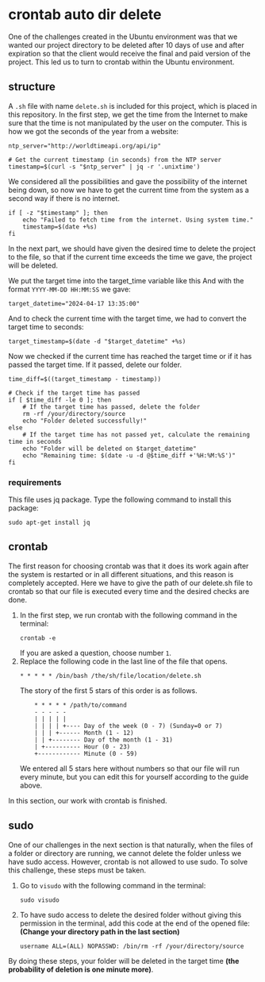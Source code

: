 # crontab auto dir delete
One of the challenges created in the Ubuntu environment was that we wanted our project directory to be deleted after 10 days of use and after expiration so that the client would receive the final and paid version of the project.
This led us to turn to crontab within the Ubuntu environment.
## structure
A `.sh` file with name `delete.sh` is included for this project, which is placed in this repository.
In the first step, we get the time from the Internet to make sure that the time is not manipulated by the user on the computer.
This is how we got the seconds of the year from a website:
```shell
ntp_server="http://worldtimeapi.org/api/ip"

# Get the current timestamp (in seconds) from the NTP server
timestamp=$(curl -s "$ntp_server" | jq -r '.unixtime')
```
We considered all the possibilities and gave the possibility of the internet being down, so now we have to get the current time from the system as a second way if there is no internet.
```shell
if [ -z "$timestamp" ]; then
    echo "Failed to fetch time from the internet. Using system time."
    timestamp=$(date +%s)
fi
```
In the next part, we should have given the desired time to delete the project to the file, so that if the current time exceeds the time we gave, the project will be deleted.

We put the target time into the target_time variable like this
And with the format `YYYY-MM-DD HH:MM:SS` we gave:
```shell
target_datetime="2024-04-17 13:35:00"
```
And to check the current time with the target time, we had to convert the target time to seconds:
```shell
target_timestamp=$(date -d "$target_datetime" +%s)
```
Now we checked if the current time has reached the target time or if it has passed the target time. If it passed, delete our folder.
```shell
time_diff=$((target_timestamp - timestamp))

# Check if the target time has passed
if [ $time_diff -le 0 ]; then
    # If the target time has passed, delete the folder
    rm -rf /your/directory/source
    echo "Folder deleted successfully!"
else
    # If the target time has not passed yet, calculate the remaining time in seconds
    echo "Folder will be deleted on $target_datetime"
    echo "Remaining time: $(date -u -d @$time_diff +'%H:%M:%S')"
fi
```
### requirements
This file uses jq package.
Type the following command to install this package:
```shell
sudo apt-get install jq
```
## crontab
The first reason for choosing crontab was that it does its work again after the system is restarted or in all different situations, and this reason is completely accepted.
Here we have to give the path of our delete.sh file to crontab so that our file is executed every time and the desired checks are done.
1. In the first step, we run crontab with the following command in the terminal:
    ```shell
    crontab -e
    ```
    If you are asked a question, choose number `1`.
2. Replace the following code in the last line of the file that opens.
    ```shell
    * * * * * /bin/bash /the/sh/file/location/delete.sh
    ```
   The story of the first 5 stars of this order is as follows.
   ```
       * * * * * /path/to/command
       - - - - -
       | | | | |
       | | | | +---- Day of the week (0 - 7) (Sunday=0 or 7)
       | | | +------ Month (1 - 12)
       | | +-------- Day of the month (1 - 31)
       | +---------- Hour (0 - 23)
       +------------ Minute (0 - 59)
   ```
   We entered all 5 stars here without numbers so that our file will run every minute, but you can edit this for yourself according to the guide above.

In this section, our work with crontab is finished.

## sudo
One of our challenges in the next section is that naturally, when the files of a folder or directory are running, we cannot delete the folder unless we have sudo access. However, crontab is not allowed to use sudo. To solve this challenge, these steps must be taken.
1. Go to `visudo` with the following command in the terminal:
   ```shell
   sudo visudo
   ```
2. To have sudo access to delete the desired folder without giving this permission in the terminal, add this code at the end of the opened file: **(Change your directory path in the last section)**
   ```shell
   username ALL=(ALL) NOPASSWD: /bin/rm -rf /your/directory/source
   ```


By doing these steps, your folder will be deleted in the target time **(the probability of deletion is one minute more)**.
